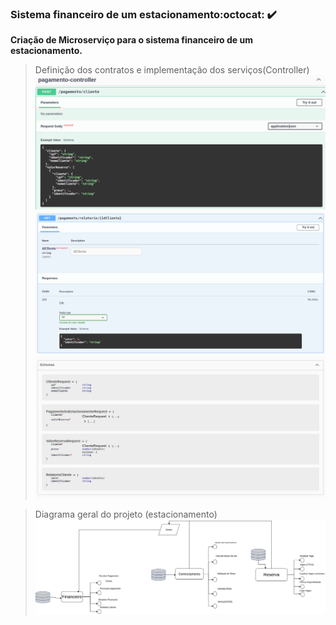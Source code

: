 ### Sistema financeiro de um estacionamento:octocat: :heavy_check_mark:

**Criação de Microserviço para o sistema financeiro de um estacionamento.**

> Definição dos contratos e implementação dos serviços(Controller)
![Post-Controller](./img/Post-Controller.png)
![Get-Controller](./img/Get-Controller.png)
![Request](./img/Request.png)

> Diagrama geral do projeto (estacionamento)
![Diagrama Estacionamento](./img/Diagramas-Coreografado.drawio.png)
